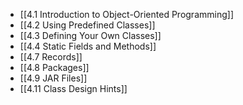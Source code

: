 - [[4.1 Introduction to Object-Oriented Programming]]
- [[4.2 Using Predefined Classes]]
- [[4.3 Defining Your Own Classes]]
- [[4.4 Static Fields and Methods]]
- [[4.7 Records]]
- [[4.8 Packages]]
- [[4.9 JAR Files]]
- [[4.11 Class Design Hints]]